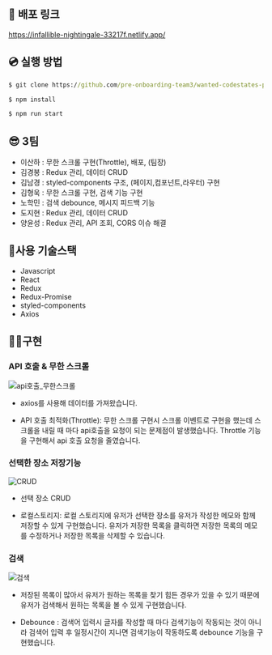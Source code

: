 ## 🚀 배포 링크

https://infallible-nightingale-33217f.netlify.app/

## 💿 실행 방법

```cmd
$ git clone https://github.com/pre-onboarding-team3/wanted-codestates-project-3-8.git

$ npm install

$ npm run start
```

## 😎 3팀

- 이산하 : 무한 스크롤 구현(Throttle), 배포, (팀장)
- 김경봉 : Redux 관리, 데이터 CRUD
- 김남경 : styled-components 구조, (페이지,컴포넌트,라우터) 구현
- 김형욱 : 무한 스크롤 구현, 검색 기능 구현
- 노학민 : 검색 debounce, 메시지 피드백 기능
- 도지현 : Redux 관리, 데이터 CRUD
- 양윤성 : Redux 관리, API 조회, CORS 이슈 해결

## 🎇사용 기술스택

- Javascript
- React
- Redux
- Redux-Promise
- styled-components
- Axios

## 👩‍💻구현

### API 호출 & 무한 스크롤

![api호출_무한스크롤](https://user-images.githubusercontent.com/82519180/156702519-7a6fa0c7-3a15-40b0-ac25-214584e60d3b.gif)

- axios를 사용해 데이터를 가져왔습니다.
  
- API 호출 최적화(Throttle): 무한 스크롤 구현시 스크롤 이벤트로 구현을 했는데 스크롤을 내릴 때 마다 api호출을 요청이 되는 문제점이 발생했습니다. Throttle 기능을 구현해서 api 호출 요청을 줄였습니다.

### 선택한 장소 저장기능

![CRUD](https://user-images.githubusercontent.com/82519180/156702527-2c492f4f-6349-43df-9a78-bd943400b4f3.gif)

- 선택 장소 CRUD

- 로컬스토리지: 로컬 스토리지에 유저가 선택한 장소를 유저가 작성한 메모와 함께 저장할 수 있게 구현했습니다.
  유저가 저장한 목록을 클릭하면 저장한 목록의 메모를 수정하거나 저장한 목록을 삭제할 수 있습니다.

### 검색

![검색](https://user-images.githubusercontent.com/82519180/156702568-d034f8ef-5db1-4cd0-8606-208b5c4b5d31.gif)

- 저장된 목록이 많아서 유저가 원하는 목록을 찾기 힘든 경우가 있을 수 있기 때문에 유저가 검색해서 원하는 목록을 볼 수 있게 구현했습니다.

- Debounce : 검색어 입력시 글자를 작성할 때 마다 검색기능이 작동되는 것이 아니라 검색어 입력 후 일정시간이 지나면 검색기능이 작동하도록 debounce 기능을 구현했습니다.
